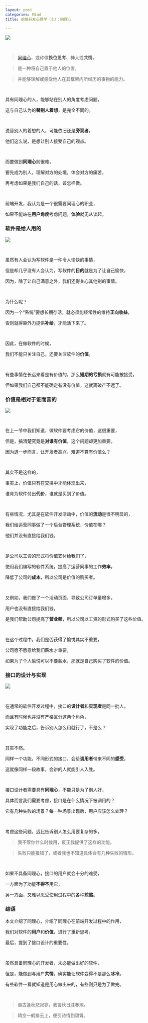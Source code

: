 ```yaml
---
layout: post
categories: Mind
title: 前端开发心理学（七）：同理心

---
```


![](https://raw.githubusercontent.com/thzt/hexo-blog/master/source/images/_posts/2019-01-22-psychology-07/1023733-6b3b9b1c92b76c78.png)

<br/>

> [同理心](https://zh.wikipedia.org/zh/%E5%90%8C%E7%90%86%E5%BF%83)，或称做**换位思考**、神入或**共情**，

> 是一种将自己置于他人的位置，

> 并能够理解或感受他人在其框架内所经历的事物的能力。

<br/>

具有同理心的人，能够站在别人的角度考虑问题，

这与自己认为的**替别人着想**，是完全不同的。

<br/>

说替别人的着想的人，可能依旧还是**旁观者**，

他们这么说，是想让别人接受自己的观点。

<br/>

而要做到**同理心**则很难，

要先成为别人，理解对方的处境，体会对方的痛苦，

再考虑如果是我们自己的话，该怎样做。

<br/>

前端开发，我认为是一个很需要同理心的职业，

如果不能站在**用户角度**考虑问题，**体验**就无从谈起。

### 软件是给人用的

![](https://raw.githubusercontent.com/thzt/hexo-blog/master/source/images/_posts/2019-01-22-psychology-07/1023733-906ffb0a2b4b0de2.png)

<br/>

虽然有人会认为写软件是一件令人愉快的事情，

但是却几乎没有人会认为，写软件的**目的**就是为了让自己愉快，

因为，除了让自己满意之外，我们还得关心其他别的事情。

<br/>

为什么呢？

因为一个“系统”要想长期存活，就必须能经常性的维持**正向收益**，

否则就得靠外力提供**补给**，才能活下来了。

<br/>

因此，在做软件的时候，

我们不能只关注自己，还要关注软件的**价值**。

<br/>

有些事情在长远来看是有价值的，那么**短期的亏损**就有可能被接受，

但如果我们自己都不能确定有没有价值，这就离破产不远了。

### 价值是相对于谁而言的

![](https://raw.githubusercontent.com/thzt/hexo-blog/master/source/images/_posts/2019-01-22-psychology-07/1023733-080f5eee85ae828a.png)

<br/>

在上一节中我们知道，做软件要考虑它的价值，这很重要，

但是，搞清楚究竟是**对谁有价值**，这个问题却更加重要。

因为退一步而言，让开发者高兴，难道不算有价值么？

<br/>

其实不是这样的，

事实上，价值只有在交换中才能体现出来，

谁肯为软件付出**代价**，谁就是买到了价值。

<br/>

有些情况，尤其是在软件开发活动中，价值的**流动**是很不明显的，

我们给运营同事做了一个后台管理系统，价值在哪？

他们并没有直接给我们钱。

<br/>

是公司以工资的形式将价值支付给我们了，

使用我们编写的软件系统，提高了运营同事的工作**效率**，

降低了公司的**成本**，所以公司是价值的购买者。

<br/>

又例如，我们做了一个活动页面，导致公司订单量增多，

用户也没有直接给我们钱，

是我们帮助公司提高了**营业额**，所以公司以工资的形式购买了这些价值。

<br/>

在这个过程中，我们是否获得了愉悦其实不重要，

公司愿不愿意给我们薪水才重要，

如果为了个人愉悦可以不要薪水，那就是自己购买了软件的价值。

### 接口的设计与实现

![](https://raw.githubusercontent.com/thzt/hexo-blog/master/source/images/_posts/2019-01-22-psychology-07/1023733-90c1b6e0a0c459ee.png)

<br/>

在通常的软件开发过程中，接口的**设计者**和**实现者**是同一批人，

而且有时候也并没有严格区分这两个角色，

实现了功能之后，告诉别人怎么用就行了，不是么？

<br/>

其实不然。

同样一个功能，不同形式的接口，会给**调用者**带来不同的**感受**，

这就像同样一段故事，会讲的人就能引人入胜。

<br/>

接口设计者需要具有**同理心**，不能只是为了别人好，

具体而言我们需要考虑，接口是在什么情况下被调用的？

它有几种失败的场景？每一种场景出现后，用户应该怎么处理？

<br/>

考虑这些问题，远比告诉别人怎么用要复杂的多，

> 我不管你什么时候用，反正我提供了这样的功能。

> 失败只能报错了，或者我也不知道具体会有几种失败的情形。

<br/>

如果不具备同理心，接口的用户就会十分的难受，

一方面为了功能**不得不**用它，

另一方面，又难以忍受使用过程中的各种**煎熬**。

### 结语

本文介绍了同理心，介绍了同理心在前端开发过程中的作用，

我们对软件的**用户**和**价值**，进行了重新思考。

最后，提到了接口设计的重要性。

<br/>

虽然具备同理心的开发者，未必能做出好的软件，

但是，能做到与用户**共情**，确实能让软件变得不是那么**冰冷**。

有些软件一看就知道是用心做出来的，有些则只是为了做完。

<br/>

> 自古逢秋悲寂寥，我言秋日胜春潮。

> 晴空一鹤排云上，便引诗情到碧霄。
